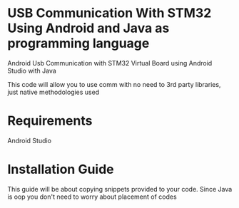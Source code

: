 # USB Communication With STM32 Using Android and Java as programming language
Android Usb Communication with STM32 Virtual Board using Android Studio with Java

This code will allow you to use comm with no need to 3rd party libraries, just native methodologies used

# Requirements
Android Studio

# Installation Guide

This guide will be about copying snippets provided to your code. Since Java is oop you don't need to worry about placement of codes

